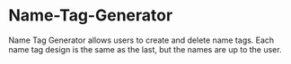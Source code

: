# Name-Tag-Generator
Name Tag Generator allows users to create and delete name tags. Each name tag design is the same as the last, but the names are up to the user.
